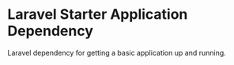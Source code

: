 # Laravel Starter Application Dependency

Laravel dependency for getting a basic application up and running.

